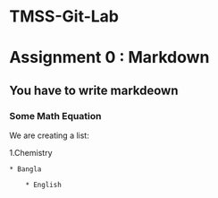 

# TMSS-Git-Lab
# Assignment 0 : Markdown
## You have to write markdeown
### Some Math Equation

We are creating a list:

1.Chemistry

	* Bangla

		* English
